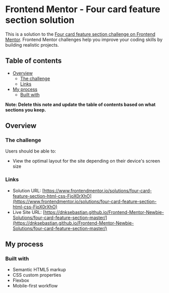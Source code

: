 # Frontend Mentor - Four card feature section solution

This is a solution to the [Four card feature section challenge on Frontend Mentor](https://www.frontendmentor.io/challenges/four-card-feature-section-weK1eFYK). Frontend Mentor challenges help you improve your coding skills by building realistic projects. 

## Table of contents

- [Overview](#overview)
  - [The challenge](#the-challenge)
  - [Links](#links)
- [My process](#my-process)
  - [Built with](#built-with)

**Note: Delete this note and update the table of contents based on what sections you keep.**

## Overview

### The challenge

Users should be able to:

- View the optimal layout for the site depending on their device's screen size

### Links

- Solution URL: [https://www.frontendmentor.io/solutions/four-card-feature-section-html-css-FjoX0rXhO](https://www.frontendmentor.io/solutions/four-card-feature-section-html-css-FjoX0rXhO)
- Live Site URL: [https://dnksebastian.github.io/Frontend-Mentor-Newbie-Solutions/four-card-feature-section-master/](https://dnksebastian.github.io/Frontend-Mentor-Newbie-Solutions/four-card-feature-section-master/)

## My process

### Built with

- Semantic HTML5 markup
- CSS custom properties
- Flexbox
- Mobile-first workflow




